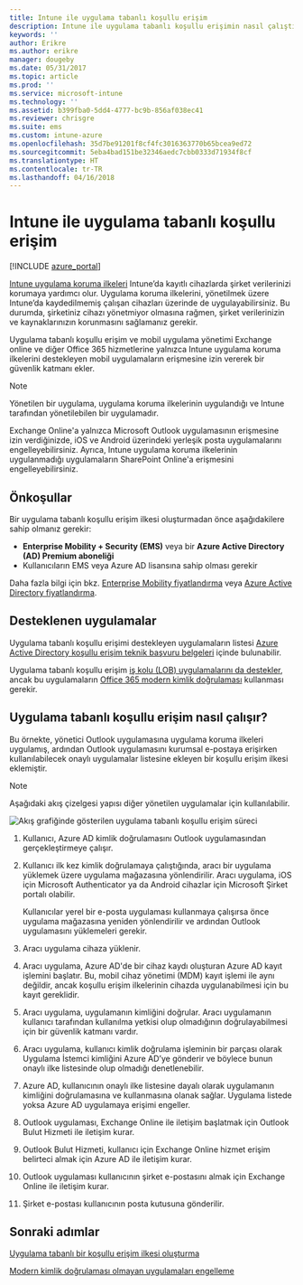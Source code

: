 ```yaml
---
title: Intune ile uygulama tabanlı koşullu erişim
description: Intune ile uygulama tabanlı koşullu erişimin nasıl çalıştığı hakkında bilgi edinin.
keywords: ''
author: Erikre
ms.author: erikre
manager: dougeby
ms.date: 05/31/2017
ms.topic: article
ms.prod: ''
ms.service: microsoft-intune
ms.technology: ''
ms.assetid: b399fba0-5dd4-4777-bc9b-856af038ec41
ms.reviewer: chrisgre
ms.suite: ems
ms.custom: intune-azure
ms.openlocfilehash: 35d7be91201f8cf4fc3016363770b65bcea9ed72
ms.sourcegitcommit: 5eba4bad151be32346aedc7cbb0333d71934f8cf
ms.translationtype: HT
ms.contentlocale: tr-TR
ms.lasthandoff: 04/16/2018
---
```

# <a name="app-based-conditional-access-with-intune"></a>Intune ile uygulama tabanlı koşullu erişim

[!INCLUDE [azure_portal](./includes/azure_portal.md)]

[Intune uygulama koruma ilkeleri](app-protection-policy.md) Intune’da kayıtlı cihazlarda şirket verilerinizi korumaya yardımcı olur. Uygulama koruma ilkelerini, yönetilmek üzere Intune’da kaydedilmemiş çalışan cihazları üzerinde de uygulayabilirsiniz. Bu durumda, şirketiniz cihazı yönetmiyor olmasına rağmen, şirket verilerinizin ve kaynaklarınızın korunmasını sağlamanız gerekir.

Uygulama tabanlı koşullu erişim ve mobil uygulama yönetimi Exchange online ve diğer Office 365 hizmetlerine yalnızca Intune uygulama koruma ilkelerini destekleyen mobil uygulamaların erişmesine izin vererek bir güvenlik katmanı ekler.

> [!NOTE]
> Yönetilen bir uygulama, uygulama koruma ilkelerinin uygulandığı ve Intune tarafından yönetilebilen bir uygulamadır.

Exchange Online'a yalnızca Microsoft Outlook uygulamasının erişmesine izin verdiğinizde, iOS ve Android üzerindeki yerleşik posta uygulamalarını engelleyebilirsiniz. Ayrıca, Intune uygulama koruma ilkelerinin uygulanmadığı uygulamaların SharePoint Online'a erişmesini engelleyebilirsiniz.

## <a name="prerequisites"></a>Önkoşullar
Bir uygulama tabanlı koşullu erişim ilkesi oluşturmadan önce aşağıdakilere sahip olmanız gerekir:

- **Enterprise Mobility + Security (EMS)** veya bir **Azure Active Directory (AD) Premium aboneliği**
- Kullanıcıların EMS veya Azure AD lisansına sahip olması gerekir

Daha fazla bilgi için bkz. [Enterprise Mobility fiyatlandırma](https://www.microsoft.com/cloud-platform/enterprise-mobility-pricing) veya [Azure Active Directory fiyatlandırma](https://azure.microsoft.com/pricing/details/active-directory/).

## <a name="supported-apps"></a>Desteklenen uygulamalar

Uygulama tabanlı koşullu erişimi destekleyen uygulamaların listesi [Azure Active Directory koşullu erişim teknik başvuru belgeleri](https://docs.microsoft.com/azure/active-directory/active-directory-conditional-access-technical-reference) içinde bulunabilir.

Uygulama tabanlı koşullu erişim [iş kolu (LOB) uygulamalarını da destekler](https://docs.microsoft.com/intune-classic/deploy-use/block-apps-with-no-modern-authentication), ancak bu uygulamaların [Office 365 modern kimlik doğrulaması](https://support.office.com/article/Using-Office-365-modern-authentication-with-Office-clients-776c0036-66fd-41cb-8928-5495c0f9168a) kullanması gerekir.

## <a name="how-app-based-conditional-access-works"></a>Uygulama tabanlı koşullu erişim nasıl çalışır?

Bu örnekte, yönetici Outlook uygulamasına uygulama koruma ilkeleri uygulamış, ardından Outlook uygulamasını kurumsal e-postaya erişirken kullanılabilecek onaylı uygulamalar listesine ekleyen bir koşullu erişim ilkesi eklemiştir.

> [!NOTE]
> Aşağıdaki akış çizelgesi yapısı diğer yönetilen uygulamalar için kullanılabilir.

![Akış grafiğinde gösterilen uygulama tabanlı koşullu erişim süreci](./media/ca-intune-common-ways-3.png)

1. Kullanıcı, Azure AD kimlik doğrulamasını Outlook uygulamasından gerçekleştirmeye çalışır.

2. Kullanıcı ilk kez kimlik doğrulamaya çalıştığında, aracı bir uygulama yüklemek üzere uygulama mağazasına yönlendirilir. Aracı uygulama, iOS için Microsoft Authenticator ya da Android cihazlar için Microsoft Şirket portalı olabilir.

   Kullanıcılar yerel bir e-posta uygulaması kullanmaya çalışırsa önce uygulama mağazasına yeniden yönlendirilir ve ardından Outlook uygulamasını yüklemeleri gerekir.

3. Aracı uygulama cihaza yüklenir.

4. Aracı uygulama, Azure AD'de bir cihaz kaydı oluşturan Azure AD kayıt işlemini başlatır. Bu, mobil cihaz yönetimi (MDM) kayıt işlemi ile aynı değildir, ancak koşullu erişim ilkelerinin cihazda uygulanabilmesi için bu kayıt gereklidir.

5. Aracı uygulama, uygulamanın kimliğini doğrular. Aracı uygulamanın kullanıcı tarafından kullanılma yetkisi olup olmadığının doğrulayabilmesi için bir güvenlik katmanı vardır.

6. Aracı uygulama, kullanıcı kimlik doğrulama işleminin bir parçası olarak Uygulama İstemci kimliğini Azure AD’ye gönderir ve böylece bunun onaylı ilke listesinde olup olmadığı denetlenebilir.

7. Azure AD, kullanıcının onaylı ilke listesine dayalı olarak uygulamanın kimliğini doğrulamasına ve kullanmasına olanak sağlar. Uygulama listede yoksa Azure AD uygulamaya erişimi engeller.

8. Outlook uygulaması, Exchange Online ile iletişim başlatmak için Outlook Bulut Hizmeti ile iletişim kurar.

9. Outlook Bulut Hizmeti, kullanıcı için Exchange Online hizmet erişim belirteci almak için Azure AD ile iletişim kurar.

10. Outlook uygulaması kullanıcının şirket e-postasını almak için Exchange Online ile iletişim kurar.

11. Şirket e-postası kullanıcının posta kutusuna gönderilir.

## <a name="next-steps"></a>Sonraki adımlar
[Uygulama tabanlı bir koşullu erişim ilkesi oluşturma](app-based-conditional-access-intune-create.md)

[Modern kimlik doğrulaması olmayan uygulamaları engelleme](app-modern-authentication-block.md)
